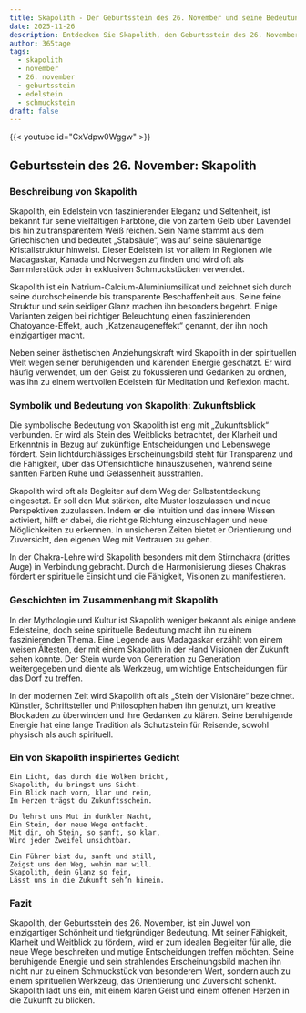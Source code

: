 ```yaml
---
title: Skapolith - Der Geburtsstein des 26. November und seine Bedeutung
date: 2025-11-26
description: Entdecken Sie Skapolith, den Geburtsstein des 26. November, der Zukunftsblick symbolisiert. Seine Symbolik und Geschichte werden Sie inspirieren.
author: 365tage
tags:
  - skapolith
  - november
  - 26. november
  - geburtsstein
  - edelstein
  - schmuckstein
draft: false
---
```


{{< youtube id="CxVdpw0Wggw" >}}

## Geburtsstein des 26. November: Skapolith

### Beschreibung von Skapolith

Skapolith, ein Edelstein von faszinierender Eleganz und Seltenheit, ist bekannt für seine vielfältigen Farbtöne, die von zartem Gelb über Lavendel bis hin zu transparentem Weiß reichen. Sein Name stammt aus dem Griechischen und bedeutet „Stabsäule“, was auf seine säulenartige Kristallstruktur hinweist. Dieser Edelstein ist vor allem in Regionen wie Madagaskar, Kanada und Norwegen zu finden und wird oft als Sammlerstück oder in exklusiven Schmuckstücken verwendet.

Skapolith ist ein Natrium-Calcium-Aluminiumsilikat und zeichnet sich durch seine durchscheinende bis transparente Beschaffenheit aus. Seine feine Struktur und sein seidiger Glanz machen ihn besonders begehrt. Einige Varianten zeigen bei richtiger Beleuchtung einen faszinierenden Chatoyance-Effekt, auch „Katzenaugeneffekt“ genannt, der ihn noch einzigartiger macht.

Neben seiner ästhetischen Anziehungskraft wird Skapolith in der spirituellen Welt wegen seiner beruhigenden und klärenden Energie geschätzt. Er wird häufig verwendet, um den Geist zu fokussieren und Gedanken zu ordnen, was ihn zu einem wertvollen Edelstein für Meditation und Reflexion macht.

### Symbolik und Bedeutung von Skapolith: Zukunftsblick

Die symbolische Bedeutung von Skapolith ist eng mit „Zukunftsblick“ verbunden. Er wird als Stein des Weitblicks betrachtet, der Klarheit und Erkenntnis in Bezug auf zukünftige Entscheidungen und Lebenswege fördert. Sein lichtdurchlässiges Erscheinungsbild steht für Transparenz und die Fähigkeit, über das Offensichtliche hinauszusehen, während seine sanften Farben Ruhe und Gelassenheit ausstrahlen.

Skapolith wird oft als Begleiter auf dem Weg der Selbstentdeckung eingesetzt. Er soll den Mut stärken, alte Muster loszulassen und neue Perspektiven zuzulassen. Indem er die Intuition und das innere Wissen aktiviert, hilft er dabei, die richtige Richtung einzuschlagen und neue Möglichkeiten zu erkennen. In unsicheren Zeiten bietet er Orientierung und Zuversicht, den eigenen Weg mit Vertrauen zu gehen.

In der Chakra-Lehre wird Skapolith besonders mit dem Stirnchakra (drittes Auge) in Verbindung gebracht. Durch die Harmonisierung dieses Chakras fördert er spirituelle Einsicht und die Fähigkeit, Visionen zu manifestieren.

### Geschichten im Zusammenhang mit Skapolith

In der Mythologie und Kultur ist Skapolith weniger bekannt als einige andere Edelsteine, doch seine spirituelle Bedeutung macht ihn zu einem faszinierenden Thema. Eine Legende aus Madagaskar erzählt von einem weisen Ältesten, der mit einem Skapolith in der Hand Visionen der Zukunft sehen konnte. Der Stein wurde von Generation zu Generation weitergegeben und diente als Werkzeug, um wichtige Entscheidungen für das Dorf zu treffen.

In der modernen Zeit wird Skapolith oft als „Stein der Visionäre“ bezeichnet. Künstler, Schriftsteller und Philosophen haben ihn genutzt, um kreative Blockaden zu überwinden und ihre Gedanken zu klären. Seine beruhigende Energie hat eine lange Tradition als Schutzstein für Reisende, sowohl physisch als auch spirituell.

### Ein von Skapolith inspiriertes Gedicht

```
Ein Licht, das durch die Wolken bricht,  
Skapolith, du bringst uns Sicht.  
Ein Blick nach vorn, klar und rein,  
Im Herzen trägst du Zukunftsschein.  

Du lehrst uns Mut in dunkler Nacht,  
Ein Stein, der neue Wege entfacht.  
Mit dir, oh Stein, so sanft, so klar,  
Wird jeder Zweifel unsichtbar.  

Ein Führer bist du, sanft und still,  
Zeigst uns den Weg, wohin man will.  
Skapolith, dein Glanz so fein,  
Lässt uns in die Zukunft seh’n hinein.  
```

### Fazit

Skapolith, der Geburtsstein des 26. November, ist ein Juwel von einzigartiger Schönheit und tiefgründiger Bedeutung. Mit seiner Fähigkeit, Klarheit und Weitblick zu fördern, wird er zum idealen Begleiter für alle, die neue Wege beschreiten und mutige Entscheidungen treffen möchten. Seine beruhigende Energie und sein strahlendes Erscheinungsbild machen ihn nicht nur zu einem Schmuckstück von besonderem Wert, sondern auch zu einem spirituellen Werkzeug, das Orientierung und Zuversicht schenkt. Skapolith lädt uns ein, mit einem klaren Geist und einem offenen Herzen in die Zukunft zu blicken.